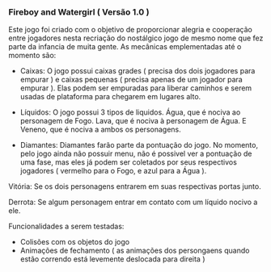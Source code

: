 ### Fireboy and Watergirl ( Versão 1.0 )

Este jogo foi criado com o objetivo de proporcionar alegria e cooperação entre jogadores nesta recriação do nostálgico jogo de mesmo nome que fez parte da infancia de muita gente.
As mecânicas emplementadas até o momento são:

* Caixas: O jogo possui caixas grades ( precisa dos dois jogadores para empurar ) e caixas pequenas ( precisa apenas de um jogador para empurar ). Elas podem ser empuradas para liberar caminhos e serem usadas de plataforma para chegarem em lugares alto.

* Líquidos: O jogo possui 3 tipos de liquidos. Água, que é nociva ao personagem de Fogo. Lava, que é nociva à personagem de Água. E Veneno, que é nociva a ambos os personagens.

* Diamantes: Diamantes farão parte da pontuação do jogo. No momento, pelo jogo ainda não possuir menu, não é possivel ver a pontuação de uma fase, mas eles já podem ser coletados por seus respectivos jogadores ( vermelho para o Fogo, e azul para a Água ). 

Vitória: Se os dois personagens entrarem em suas respectivas portas junto.

Derrota: Se algum personagem entrar em contato com um líquido nocivo a ele.

Funcionalidades a serem testadas: 
* Colisões com os objetos do jogo
* Animações de fechamento ( as animações dos persongaens quando estão correndo está levemente deslocada para direita )